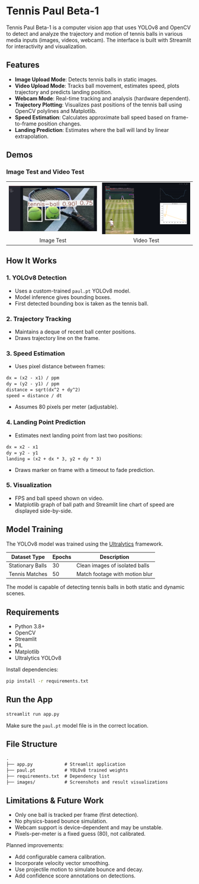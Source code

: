 # Tennis Paul Beta-1

Tennis Paul Beta-1 is a computer vision app that uses YOLOv8 and OpenCV to detect and analyze the trajectory and motion of tennis balls in various media inputs (images, videos, webcam). The interface is built with Streamlit for interactivity and visualization.


## Features

* **Image Upload Mode**: Detects tennis balls in static images.
* **Video Upload Mode**: Tracks ball movement, estimates speed, plots trajectory and predicts landing position.
* **Webcam Mode**: Real-time tracking and analysis (hardware dependent).
* **Trajectory Plotting**: Visualizes past positions of the tennis ball using OpenCV polylines and Matplotlib.
* **Speed Estimation**: Calculates approximate ball speed based on frame-to-frame position changes.
* **Landing Prediction**: Estimates where the ball will land by linear extrapolation.

## Demos

### Image Test and Video Test

<table>
  <tr>
    <td><img src="images/1.png" alt="test1" width="300"></td>
    <td><img src="images/2.png" alt="test2" width="300"></td>
  </tr>
  <tr>
    <td align="center">Image Test</td>
    <td align="center">Video Test</td>
  </tr>
</table>



## How It Works

### 1. YOLOv8 Detection

* Uses a custom-trained `paul.pt` YOLOv8 model.
* Model inference gives bounding boxes.
* First detected bounding box is taken as the tennis ball.

### 2. Trajectory Tracking

* Maintains a deque of recent ball center positions.
* Draws trajectory line on the frame.

### 3. Speed Estimation

* Uses pixel distance between frames:

```
dx = (x2 - x1) / ppm
dy = (y2 - y1) / ppm
distance = sqrt(dx^2 + dy^2)
speed = distance / dt
```

* Assumes 80 pixels per meter (adjustable).

### 4. Landing Point Prediction

* Estimates next landing point from last two positions:

```
dx = x2 - x1
dy = y2 - y1
landing = (x2 + dx * 3, y2 + dy * 3)
```

* Draws marker on frame with a timeout to fade prediction.

### 5. Visualization

* FPS and ball speed shown on video.
* Matplotlib graph of ball path and Streamlit line chart of speed are displayed side-by-side.

## Model Training

The YOLOv8 model was trained using the [Ultralytics](https://github.com/ultralytics/ultralytics) framework.

| Dataset Type     | Epochs | Description                    |
| ---------------- | ------ | ------------------------------ |
| Stationary Balls | 30     | Clean images of isolated balls |
| Tennis Matches   | 50     | Match footage with motion blur |

The model is capable of detecting tennis balls in both static and dynamic scenes.

## Requirements

* Python 3.8+
* OpenCV
* Streamlit
* PIL
* Matplotlib
* Ultralytics YOLOv8

Install dependencies:

```bash
pip install -r requirements.txt
```

## Run the App

```bash
streamlit run app.py
```

Make sure the `paul.pt` model file is in the correct location.

## File Structure

```
.
├── app.py            # Streamlit application
├── paul.pt           # YOLOv8 trained weights
├── requirements.txt  # Dependency list
├── images/           # Screenshots and result visualizations
```

## Limitations & Future Work

* Only one ball is tracked per frame (first detection).
* No physics-based bounce simulation.
* Webcam support is device-dependent and may be unstable.
* Pixels-per-meter is a fixed guess (80), not calibrated.

Planned improvements:

* Add configurable camera calibration.
* Incorporate velocity vector smoothing.
* Use projectile motion to simulate bounce and decay.
* Add confidence score annotations on detections.
